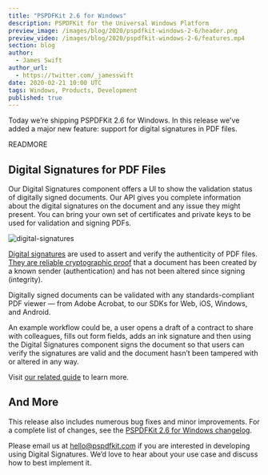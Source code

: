 ```yaml
---
title: "PSPDFKit 2.6 for Windows"
description: PSPDFKit for the Universal Windows Platform
preview_image: /images/blog/2020/pspdfkit-windows-2-6/header.png
preview_video: /images/blog/2020/pspdfkit-windows-2-6/features.mp4
section: blog
author:
  - James Swift
author_url:
  - https://twitter.com/_jamesswift
date: 2020-02-21 10:00 UTC
tags: Windows, Products, Development
published: true
---
```


Today we’re shipping PSPDFKit 2.6 for Windows. In this release we've added a major new feature: support for digital signatures in PDF files.

READMORE

## Digital Signatures for PDF Files

Our Digital Signatures component offers a UI to show the validation status of digitally signed documents. Our API gives you complete information about the digital signatures on the document and any issue they might present. You can bring your own set of certificates and private keys to be used for validation and signing PDFs.

![digital-signatures](/images/blog/2020/pspdfkit-windows-2-6/digital-signatures.png)

[Digital signatures][digital signatures post] are used to assert and verify the authenticity of PDF files. [They are reliable cryptographic proof][wikipedia definition] that a document has been created by a known sender (authentication) and has not been altered since signing (integrity).

Digitally signed documents can be validated with any standards-compliant PDF viewer — from Adobe Acrobat, to our SDKs for Web, iOS, Windows, and Android.

An example workflow could be, a user opens a draft of a contract to share with colleagues, fills out form fields, adds an ink signature and then using the Digital Signatures component signs the document so that users can verify the signatures are valid and the document hasn’t been tampered with or altered in any way.

Visit [our related guide][digital signatures guide] to learn more.

## And More

This release also includes numerous bug fixes and minor improvements. For a complete list of changes, see the [PSPDFKit 2.6 for Windows changelog][changelog].

Please email us at [hello@pspdfkit.com][] if you are interested in developing using Digital Signatures. We’d love to hear about your use case and discuss how to best implement it.

[changelog]: /changelog/windows/
[hello@pspdfkit.com]: mailto:hello@pspdfkit.com
[digital signatures guide]: /guides/windows/current/digital-signatures/digital-signatures-on-windows/
[digital signatures post]: /blog/2019/electronic-signatures-on-pdf/
[wikipedia definition]: https://en.m.wikipedia.org/wiki/Digital_signature
